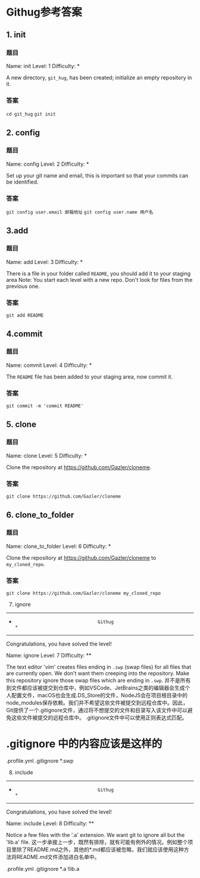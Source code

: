 # Githug参考答案

## 1. init

### 题目

Name: init
Level: 1
Difficulty: *

A new directory, `git_hug`, has been created; initialize an empty repository in it.

### 答案

`cd git_hug`
`git init`

## 2. config

### 题目

Name: config
Level: 2
Difficulty: *

Set up your git name and email, this is important so that your commits can be identified.
### 答案

`git config user.email 邮箱地址`
`git config user.name 用户名`

## 3.add

### 题目

Name: add
Level: 3
Difficulty: *

There is a file in your folder called `README`, you should add it to your staging area
Note: You start each level with a new repo. Don't look for files from the previous one.

### 答案

`git add README`

## 4.commit

### 题目

Name: commit
Level: 4
Difficulty: *

The `README` file has been added to your staging area, now commit it.

### 答案

`git commit -m 'commit README'`

## 5. clone

### 题目

Name: clone
Level: 5
Difficulty: *

Clone the repository at https://github.com/Gazler/cloneme.

### 答案

`git clone https://github.com/Gazler/cloneme`

## 6. clone_to_folder

### 题目

Name: clone_to_folder
Level: 6
Difficulty: *

Clone the repository at https://github.com/Gazler/cloneme to `my_cloned_repo`.

### 答案

`git clone https://github.com/Gazler/cloneme my_cloned_repo`

7. ignore
********************************************************************************
*                                    Githug                                    *
********************************************************************************
Congratulations, you have solved the level!

Name: ignore
Level: 7
Difficulty: **

The text editor 'vim' creates files ending in `.swp` (swap files) for all files that are currently open.  We don't want them creeping into the repository.  Make this repository ignore those swap files which are ending in `.swp`.
并不是所有到文件都应该被提交到仓库中，例如VSCode、JetBrains之类的编辑器会生成个人配置文件，macOS也会生成.DS_Store的文件，NodeJS会在项目根目录中的node_modules保存依赖。我们并不希望这些文件被提交到远程仓库中。因此，Git提供了一个.gitignore文件，通过将不想提交的文件和目录写入该文件中可以避免这些文件被提交的远程仓库中。
.gitignore文件中可以使用正则表达式匹配。

# .gitignore 中的内容应该是这样的
.profile.yml
.gitignore
*.swp

8. include
********************************************************************************
*                                    Githug                                    *
********************************************************************************
Congratulations, you have solved the level!

Name: include
Level: 8
Difficulty: **

Notice a few files with the '.a' extension.  We want git to ignore all but the 'lib.a' file.
这一步承接上一步，既然有排除，就有可能有例外的情况。例如整个项目里除了README.md之外，其他的*.md都应该被忽略，我们就应该使用这种方法将README.md文件添加进白名单中。

.profile.yml
.gitignore
*.a
!lib.a